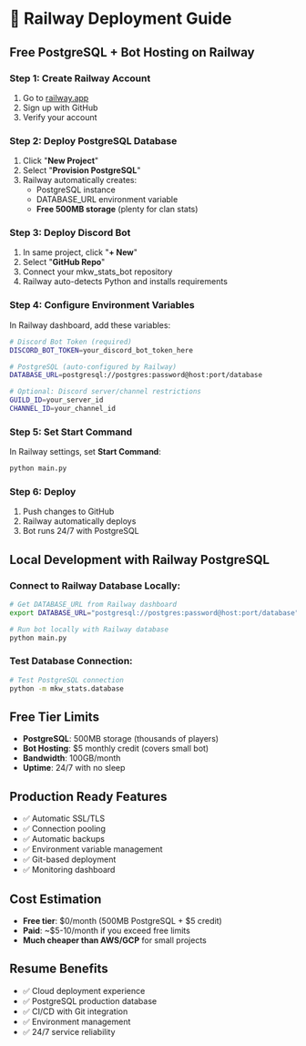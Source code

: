 # 🚂 Railway Deployment Guide

## Free PostgreSQL + Bot Hosting on Railway

### **Step 1: Create Railway Account**
1. Go to [railway.app](https://railway.app)
2. Sign up with GitHub
3. Verify your account

### **Step 2: Deploy PostgreSQL Database**
1. Click "**New Project**"
2. Select "**Provision PostgreSQL**"
3. Railway automatically creates:
   - PostgreSQL instance
   - DATABASE_URL environment variable
   - **Free 500MB storage** (plenty for clan stats)

### **Step 3: Deploy Discord Bot**
1. In same project, click "**+ New**"
2. Select "**GitHub Repo**"
3. Connect your mkw_stats_bot repository
4. Railway auto-detects Python and installs requirements

### **Step 4: Configure Environment Variables**
In Railway dashboard, add these variables:

```bash
# Discord Bot Token (required)
DISCORD_BOT_TOKEN=your_discord_bot_token_here

# PostgreSQL (auto-configured by Railway)
DATABASE_URL=postgresql://postgres:password@host:port/database

# Optional: Discord server/channel restrictions
GUILD_ID=your_server_id
CHANNEL_ID=your_channel_id
```

### **Step 5: Set Start Command**
In Railway settings, set **Start Command**:
```bash
python main.py
```

### **Step 6: Deploy**
1. Push changes to GitHub
2. Railway automatically deploys
3. Bot runs 24/7 with PostgreSQL

## **Local Development with Railway PostgreSQL**

### Connect to Railway Database Locally:
```bash
# Get DATABASE_URL from Railway dashboard
export DATABASE_URL="postgresql://postgres:password@host:port/database"

# Run bot locally with Railway database
python main.py
```

### Test Database Connection:
```bash
# Test PostgreSQL connection
python -m mkw_stats.database
```

## **Free Tier Limits**
- **PostgreSQL**: 500MB storage (thousands of players)
- **Bot Hosting**: $5 monthly credit (covers small bot)
- **Bandwidth**: 100GB/month
- **Uptime**: 24/7 with no sleep

## **Production Ready Features**
- ✅ Automatic SSL/TLS
- ✅ Connection pooling
- ✅ Automatic backups
- ✅ Environment variable management
- ✅ Git-based deployment
- ✅ Monitoring dashboard

## **Cost Estimation**
- **Free tier**: $0/month (500MB PostgreSQL + $5 credit)
- **Paid**: ~$5-10/month if you exceed free limits
- **Much cheaper than AWS/GCP** for small projects

## **Resume Benefits**
- ✅ Cloud deployment experience
- ✅ PostgreSQL production database
- ✅ CI/CD with Git integration
- ✅ Environment management
- ✅ 24/7 service reliability
